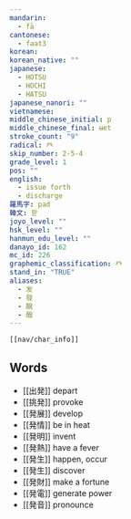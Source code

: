 ```yaml
---
mandarin:
  - fā
cantonese:
  - faat3
korean:
korean_native: ""
japanese:
  - HOTSU
  - HOCHI
  - HATSU
japanese_nanori: ""
vietnamese:
middle_chinese_initial: p
middle_chinese_final: ʉɐt
stroke_count: "9"
radical: 癶
skip_number: 2-5-4
grade_level: 1
pos: ""
english:
  - issue forth
  - discharge
羅馬字: pad
韓文: 팓
joyo_level: ""
hsk_level: ""
hanmun_edu_level: ""
danayo_id: 162
mc_id: 226
graphemic_classification: 癶
stand_in: "TRUE"
aliases:
  - 发
  - 發
  - 醗
  - 醱
---
```

```meta-bind-embed
[[nav/char_info]]
```
## Words
- [[出発]] depart
- [[挑発]] provoke
- [[発展]] develop
- [[発情]] be in heat
- [[発明]] invent
- [[発熱]] have a fever
- [[発生]] happen, occur
- [[発生]] discover
- [[発財]] make a fortune
- [[発電]] generate power
- [[発音]] pronounce